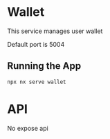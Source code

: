 # Wallet

This service manages user wallet

Default port is 5004

## Running the App

`npx nx serve wallet`

# API

No expose api